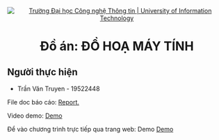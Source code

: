 <!-- Banner -->
<p align="center">
  <a href="https://www.uit.edu.vn/" title="Trường Đại học Công nghệ Thông tin" style="border: none;">
    <img src="https://i.imgur.com/WmMnSRt.png" alt="Trường Đại học Công nghệ Thông tin | University of Information Technology">
  </a>
</p>
<h1 align="center"><b>Đồ án: ĐỒ HOẠ MÁY TÍNH</b></h>


## Người thực hiện
- Trần Văn Truyen - 19522448

File doc báo cáo: [Report.](https://github.com/truyenaaa123/CS105/raw/main/Report.docx)

Video demo: [Demo](https://www.youtube.com/watch?v=51TRgcTOIAA)

Để vào chương trình trực tiếp qua trang web: Demo [Demo](https://truyenaaa123.github.io/CS105/#)
